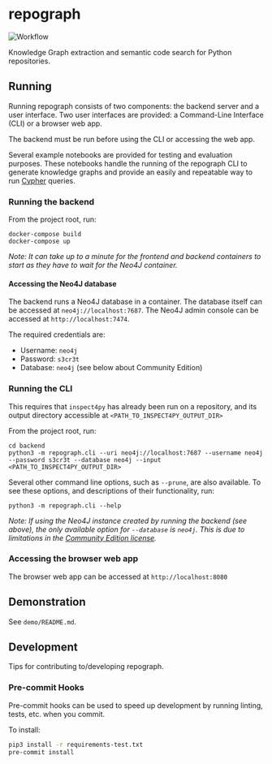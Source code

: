 # repograph

![Workflow](https://github.com/WilliamsCJ/repograph/actions/workflows/python.yaml/badge.svg)

Knowledge Graph extraction and semantic code search for Python repositories.

## Running

Running repograph consists of two components: the backend server and a user interface.
Two user interfaces are provided: a Command-Line Interface (CLI) or a browser web app.

The backend must be run before using the CLI or accessing the web app.

Several example notebooks are provided for testing and evaluation purposes. These notebooks handle
the running of the repograph CLI to generate knowledge graphs and provide an easily and repeatable
way to run [Cypher](https://neo4j.com/developer/cypher/) queries.

### Running the backend

From the project root, run:

```shell
docker-compose build
docker-compose up
```

_Note: It can take up to a minute for the frontend and backend containers to start as they have to
wait for the Neo4J container._

#### Accessing the Neo4J database

The backend runs a Neo4J database in a container. The database itself can be accessed at
`neo4j://localhost:7687`. The Neo4J admin console can be accessed at `http://localhost:7474`.

The required credentials are:
- Username: `neo4j`
- Password: `s3cr3t`
- Database: `neo4j` (see below about Community Edition)

### Running the CLI

This requires that `inspect4py` has already been run on a repository, and its output
directory accessible at `<PATH_TO_INSPECT4PY_OUTPUT_DIR>`

From the project root, run:

```shell
cd backend
python3 -m repograph.cli --uri neo4j://localhost:7687 --username neo4j --password s3cr3t --database neo4j --input <PATH_TO_INSPECT4PY_OUTPUT_DIR>
```

Several other command line options, such as `--prune`, are also available. To see these options,
and descriptions of their functionality, run:

```shell
python3 -m repograph.cli --help
```

_Note: If using the Neo4J instance created by running the backend (see above), the only
available option for `--database` is `neo4j`. This is due to limitations in the
[Community Edition license](https://neo4j.com/licensing/)._

### Accessing the browser web app

The browser web app can be accessed at `http://localhost:8080`

## Demonstration

See `demo/README.md`.

## Development

Tips for contributing to/developing repograph.

### Pre-commit Hooks

Pre-commit hooks can be used to speed up development by running linting, tests, etc. when you commit.

To install:

```bash
pip3 install -r requirements-test.txt
pre-commit install
```
